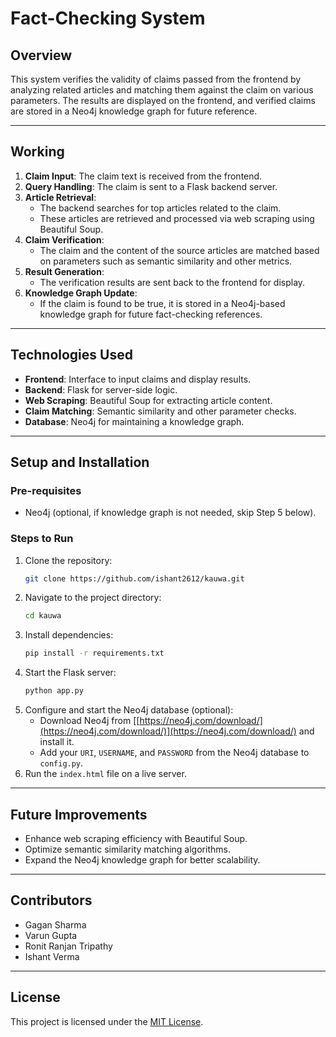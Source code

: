# Fact-Checking System

## Overview
This system verifies the validity of claims passed from the frontend by analyzing related articles and matching them against the claim on various parameters. The results are displayed on the frontend, and verified claims are stored in a Neo4j knowledge graph for future reference.

---

## Working
1. **Claim Input**: The claim text is received from the frontend.
2. **Query Handling**: The claim is sent to a Flask backend server.
3. **Article Retrieval**:
    - The backend searches for top articles related to the claim.
    - These articles are retrieved and processed via web scraping using Beautiful Soup.
4. **Claim Verification**:
    - The claim and the content of the source articles are matched based on parameters such as semantic similarity and other metrics.
5. **Result Generation**:
    - The verification results are sent back to the frontend for display.
6. **Knowledge Graph Update**:
    - If the claim is found to be true, it is stored in a Neo4j-based knowledge graph for future fact-checking references.

---

## Technologies Used
- **Frontend**: Interface to input claims and display results.
- **Backend**: Flask for server-side logic.
- **Web Scraping**: Beautiful Soup for extracting article content.
- **Claim Matching**: Semantic similarity and other parameter checks.
- **Database**: Neo4j for maintaining a knowledge graph.

---

## Setup and Installation
### Pre-requisites
- Neo4j (optional, if knowledge graph is not needed, skip Step 5 below).

### Steps to Run
1. Clone the repository:
    ```bash
    git clone https://github.com/ishant2612/kauwa.git
    ```
2. Navigate to the project directory:
    ```bash
    cd kauwa
    ```
3. Install dependencies:
    ```bash
    pip install -r requirements.txt
    ```
4. Start the Flask server:
    ```bash
    python app.py
    ```
5. Configure and start the Neo4j database (optional):
    - Download Neo4j from [[https://neo4j.com/download/](https://neo4j.com/download/)](https://neo4j.com/download/) and install it.
    - Add your `URI`, `USERNAME`, and `PASSWORD` from the Neo4j database to `config.py`.
6. Run the `index.html` file on a live server.

---

## Future Improvements
- Enhance web scraping efficiency with Beautiful Soup.
- Optimize semantic similarity matching algorithms.
- Expand the Neo4j knowledge graph for better scalability.

---

## Contributors
- Gagan Sharma
- Varun Gupta
- Ronit Ranjan Tripathy
- Ishant Verma

---

## License
This project is licensed under the [MIT License](LICENSE).

